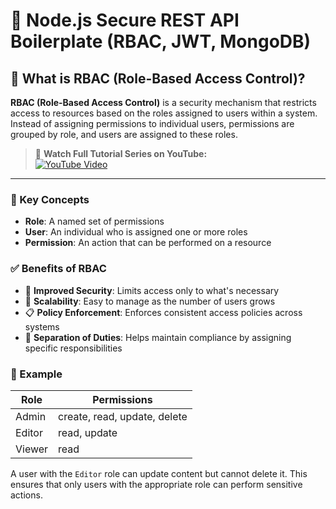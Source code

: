 # 🔐 Node.js Secure REST API Boilerplate (RBAC, JWT, MongoDB)

## 🔐 What is RBAC (Role-Based Access Control)?
**RBAC (Role-Based Access Control)** is a security mechanism that restricts access to resources based on the roles assigned to users within a system. Instead of assigning permissions to individual users, permissions are grouped by role, and users are assigned to these roles.

> 🎥 **Watch Full Tutorial Series on YouTube:**  
[![YouTube Video](https://img.shields.io/badge/Watch-YouTube-red?logo=youtube)](https://https://youtube.com/playlist?list=PLQDioScEMUhl3n7ibx-sl-Y_d__dFrTSr&si=nE8kXGlPx8dL0gi8)

---

### 🔧 Key Concepts

- **Role**: A named set of permissions 
- **User**: An individual who is assigned one or more roles
- **Permission**: An action that can be performed on a resource 

### ✅ Benefits of RBAC

- 🔐 **Improved Security**: Limits access only to what's necessary
- 🧩 **Scalability**: Easy to manage as the number of users grows
- 📋 **Policy Enforcement**: Enforces consistent access policies across systems
- 🔄 **Separation of Duties**: Helps maintain compliance by assigning specific responsibilities

### 🧠 Example

| Role   | Permissions                   |
|--------|-------------------------------|
| Admin  | create, read, update, delete  |
| Editor | read, update                  |
| Viewer | read                          |

A user with the `Editor` role can update content but cannot delete it. This ensures that only users with the appropriate role can perform sensitive actions.



